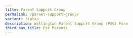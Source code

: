 ```yaml
---
title: Parent Support Group
permalink: /parent-support-group/
variant: tiptap
description: Wellington Parent Support Group (PSG) Form
third_nav_title: For Parents
---
```


